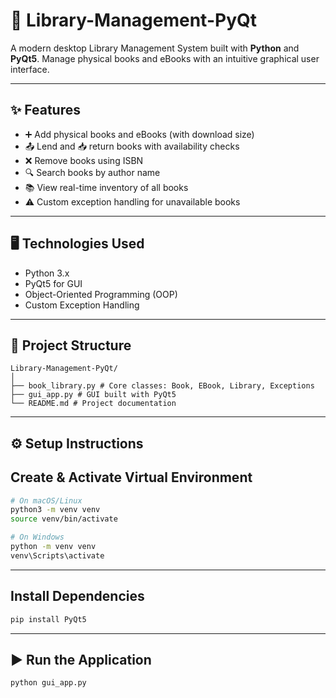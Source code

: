 # 📘 Library-Management-PyQt

A modern desktop Library Management System built with **Python** and **PyQt5**. Manage physical books and eBooks with an intuitive graphical user interface.

---

## ✨ Features

- ➕ Add physical books and eBooks (with download size)
- 📤 Lend and 📥 return books with availability checks
- ❌ Remove books using ISBN
- 🔍 Search books by author name
- 📚 View real-time inventory of all books
- ⚠️ Custom exception handling for unavailable books

---

## 🖥️ Technologies Used

- Python 3.x  
- PyQt5 for GUI  
- Object-Oriented Programming (OOP)  
- Custom Exception Handling  

---

## 📂 Project Structure

```
Library-Management-PyQt/
│
├── book_library.py # Core classes: Book, EBook, Library, Exceptions
├── gui_app.py # GUI built with PyQt5
└── README.md # Project documentation
```

---

## ⚙️ Setup Instructions

## Create & Activate Virtual Environment

```bash
# On macOS/Linux
python3 -m venv venv
source venv/bin/activate

# On Windows
python -m venv venv
venv\Scripts\activate
```
---

## Install Dependencies

```bash
pip install PyQt5
```
---

## ▶️ Run the Application

```bash
python gui_app.py
```
